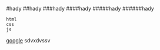 #hady
##hady
###hady
####hady
#####hady
######hady

```
html
css
js
```

[google](google.com)
sdvxdvssv
